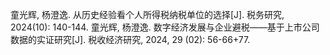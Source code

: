 童光辉, 杨澄逸. 从历史经验看个人所得税纳税单位的选择[J]. 税务研究, 2024(10): 140-144.
童光辉, 杨澄逸. 数字经济发展与企业避税——基于上市公司数据的实证研究[J]. 税收经济研究, 2024, 29 (02): 56-66+77.
